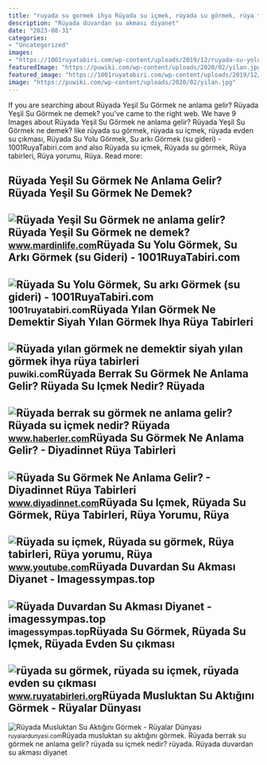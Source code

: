 ```yaml
---
title: "ruyada su gormek ihya Rüyada su içmek, rüyada su görmek, rüya tabirleri, rüya yorumu, rüya"
description: "Rüyada duvardan su akması diyanet"
date: "2023-08-31"
categories:
- "Uncategorized"
images:
- "https://1001ruyatabiri.com/wp-content/uploads/2019/12/ruyada-su-yolu-gormek-su-arki-gormek-so-gideri-olugu-ne-demek-dini-islami-ruyada-su-gormek-1001ruyatabiri.jpg"
featuredImage: "https://puwiki.com/wp-content/uploads/2020/02/yilan.jpg"
featured_image: "https://1001ruyatabiri.com/wp-content/uploads/2019/12/ruyada-su-yolu-gormek-su-arki-gormek-so-gideri-olugu-ne-demek-dini-islami-ruyada-su-gormek-1001ruyatabiri.jpg"
image: "https://puwiki.com/wp-content/uploads/2020/02/yilan.jpg"
---
```


If you are searching about Rüyada Yeşil Su Görmek ne anlama gelir? Rüyada Yeşil Su Görmek ne demek? you've came to the right web. We have 9 Images about Rüyada Yeşil Su Görmek ne anlama gelir? Rüyada Yeşil Su Görmek ne demek? like rüyada su görmek, rüyada su içmek, rüyada evden su çıkması, Rüyada Su Yolu Görmek, Su arkı Görmek (su gideri) - 1001RuyaTabiri.com and also Rüyada su içmek, Rüyada su görmek, Rüya tabirleri, Rüya yorumu, Rüya. Read more:

Rüyada Yeşil Su Görmek Ne Anlama Gelir? Rüyada Yeşil Su Görmek Ne Demek?
------------------------------------------------------------------------

 ![Rüyada Yeşil Su Görmek ne anlama gelir? Rüyada Yeşil Su Görmek ne demek?](https://www.mardinlife.com/uploads/2021/09/ruyada-yesil-su-gormek-ne-anlama-gelir-ruyada-yesil-su-gormek-ne-demek-74157.jpg?234234.234234) <small>www.mardinlife.com</small>Rüyada Su Yolu Görmek, Su Arkı Görmek (su Gideri) - 1001RuyaTabiri.com
----------------------------------------------------------------------

 ![Rüyada Su Yolu Görmek, Su arkı Görmek (su gideri) - 1001RuyaTabiri.com](https://1001ruyatabiri.com/wp-content/uploads/2019/12/ruyada-su-yolu-gormek-su-arki-gormek-so-gideri-olugu-ne-demek-dini-islami-ruyada-su-gormek-1001ruyatabiri.jpg) <small>1001ruyatabiri.com</small>Rüyada Yılan Görmek Ne Demektir Siyah Yılan Görmek Ihya Rüya Tabirleri
----------------------------------------------------------------------

 ![Rüyada yılan görmek ne demektir siyah yılan görmek ihya rüya tabirleri](https://puwiki.com/wp-content/uploads/2020/02/yilan.jpg) <small>puwiki.com</small>Rüyada Berrak Su Görmek Ne Anlama Gelir? Rüyada Su Içmek Nedir? Rüyada
----------------------------------------------------------------------

 ![Rüyada berrak su görmek ne anlama gelir? Rüyada su içmek nedir? Rüyada](https://i.hbrcdn.com/haber/2019/12/11/ruyada-su-gormek-ne-anlama-gelir-ruyada-su-icmek-12707958_9442_amp.jpg) <small>www.haberler.com</small>Rüyada Su Görmek Ne Anlama Gelir? - Diyadinnet Rüya Tabirleri
-------------------------------------------------------------

 ![Rüyada Su Görmek Ne Anlama Gelir? - Diyadinnet Rüya Tabirleri](https://www.diyadinnet.com/d/ruya/ruyada-su-gormek-ne-anlama-gelir-8718.jpg) <small>www.diyadinnet.com</small>Rüyada Su Içmek, Rüyada Su Görmek, Rüya Tabirleri, Rüya Yorumu, Rüya
--------------------------------------------------------------------

 ![Rüyada su içmek, Rüyada su görmek, Rüya tabirleri, Rüya yorumu, Rüya](https://i.ytimg.com/vi/QTALa4Axnyc/maxresdefault.jpg) <small>www.youtube.com</small>Rüyada Duvardan Su Akması Diyanet - Imagessympas.top
----------------------------------------------------

 ![Rüyada Duvardan Su Akması Diyanet - imagessympas.top](https://www.diyadinnet.com/d/ruya/ruyada-cesme-gormek-nedir-cesme-gormek-neye-isarettir-4002.jpg) <small>imagessympas.top</small>Rüyada Su Görmek, Rüyada Su Içmek, Rüyada Evden Su çıkması
----------------------------------------------------------

 ![rüyada su görmek, rüyada su içmek, rüyada evden su çıkması](https://www.ruyatabirleri.org/wp-content/uploads/2013/05/ruyada-su-gormek.jpg) <small>www.ruyatabirleri.org</small>Rüyada Musluktan Su Aktığını Görmek - Rüyalar Dünyası
-----------------------------------------------------

 ![Rüyada Musluktan Su Aktığını Görmek - Rüyalar Dünyası](http://ruyalardunyasi.com/wp-content/uploads/2019/10/ruyada-musluktan-su-aktigini-gormek-1024x680.png) <small>ruyalardunyasi.com</small>Rüyada musluktan su aktığını görmek. Rüyada berrak su görmek ne anlama gelir? rüyada su içmek nedir? rüyada. Rüyada duvardan su akması diyanet
